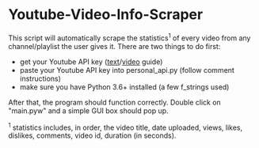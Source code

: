 # Youtube-Video-Info-Scraper

This script will automatically scrape the statistics<sup>1</sup> of every video from any channel/playlist the user gives it. There are two things to do first:
* get your Youtube API key ([text](https://www.slickremix.com/docs/get-api-key-for-youtube/)/[video](https://www.youtube.com/watch?v=th5_9woFJmk) guide)
* paste your Youtube API key into personal_api.py (follow comment instructions)
* make sure you have Python 3.6+ installed (a few f_strings used)

After that, the program should function correctly. Double click on "main.pyw" and a simple GUI box should pop up.




 <sup>1</sup> statistics includes, in order, the video title, date uploaded, views, likes, dislikes, comments, video id, duration (in seconds).
